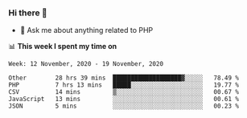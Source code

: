 ### Hi there 👋

<!--
**mustafaculban/mustafaculban** is a ✨ _special_ ✨ repository because its `README.md` (this file) appears on your GitHub profile.

Here are some ideas to get you started:

- 🌱 I’m currently learning ...
- 👯 I’m looking to collaborate on ...
- 🤔 I’m looking for help with ...
- 📫 How to reach me: ...
- 😄 Pronouns: ...
- ⚡ Fun fact: ...

-->
- 💬 Ask me about anything related to PHP


📊 **This week I spent my time on**
<!--START_SECTION:waka-->
```text
Week: 12 November, 2020 - 19 November, 2020

Other        28 hrs 39 mins  ███████████████████▓░░░░░   78.49 % 
PHP          7 hrs 13 mins   █████░░░░░░░░░░░░░░░░░░░░   19.77 % 
CSV          14 mins         ▒░░░░░░░░░░░░░░░░░░░░░░░░   00.67 % 
JavaScript   13 mins         ░░░░░░░░░░░░░░░░░░░░░░░░░   00.61 % 
JSON         5 mins          ░░░░░░░░░░░░░░░░░░░░░░░░░   00.23 % 
```
<!--END_SECTION:waka-->
